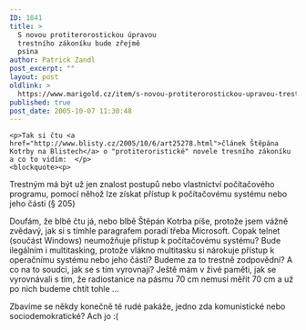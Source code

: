 ```yaml
---
ID: 1841
title: >
  S novou protiterorostickou úpravou
  trestního zákoníku bude zřejmě
  psina
author: Patrick Zandl
post_excerpt: ""
layout: post
oldlink: >
  https://www.marigold.cz/item/s-novou-protiterorostickou-upravou-trestniho-zakoniku-bude-zrejme-psina
published: true
post_date: 2005-10-07 11:30:48
---
```

	<p>Tak si čtu <a href="http://www.blisty.cz/2005/10/6/art25278.html">článek Štěpána Kotrby na Blistech</a> o "protiteroristické" novele tresního zákoníku a co to vidím:  </p>
	<blockquote><p>
Trestným má být už jen znalost postupů nebo vlastnictví počítačového programu, pomocí něhož lze získat přístup k počítačovému systému nebo jeho části (§ 205)
</p></blockquote>
	<p>Doufám, že blbě čtu já, nebo blbě Štěpán Kotrba píše, protože jsem vážně zvědavý, jak si s tímhle paragrafem poradí třeba Microsoft. Copak telnet (součást Windows) neumožňuje přístup k počítačovému systému? Bude ilegálním i multitasking, protože vlákno multitasku si nárokuje přístup k operačnímu systému nebo jeho části? Budeme za to trestně zodpovědní? A co na to soudci, jak se s tím vyrovnají? Ještě mám v živé paměti, jak se vyrovnávali s tím, že radiostanice na pásmu 70 cm nemusí měřit 70 cm a už po nich budeme chtít tohle ...</p>
	<p>Zbavíme se někdy konečně té rudé pakáže, jedno zda komunistické nebo sociodemokratické? Ach jo :(
</p>